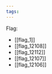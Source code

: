 ```yaml
---
tags:
---
```

Flag:
- [[flag_1]]
- [[flag_12108]]
- [[flag_12112]]
- [[flag_12107]]
- [[flag_12106]]
